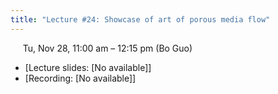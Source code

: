 ```yaml
---
title: "Lecture #24: Showcase of art of porous media flow"
---
```


&nbsp;&nbsp;&nbsp;&nbsp;&nbsp;Tu, Nov 28, 11:00 am – 12:15 pm (Bo Guo)

- [Lecture slides: [No available]]
- [Recording: [No available]]
